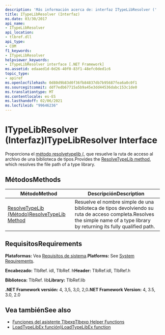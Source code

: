 ```yaml
---
description: 'Más información acerca de: interfaz ITypeLibResolver ('
title: ITypeLibResolver (Interfaz)
ms.date: 03/30/2017
api_name:
- ITypeLibResolver
api_location:
- tlbref.dll
api_type:
- COM
f1_keywords:
- ITypeLibResolver
helpviewer_keywords:
- ITypeLibResolver interface [.NET Framework]
ms.assetid: edaaed1d-0d26-40f0-83f1-48efc0ded1c6
topic_type:
- apiref
ms.openlocfilehash: 0d80d9b83d0f36fb84837db7b95687fea6a0c0f1
ms.sourcegitcommit: ddf7edb67715a5b9a45e3dd44536dabc153c1de0
ms.translationtype: MT
ms.contentlocale: es-ES
ms.lasthandoff: 02/06/2021
ms.locfileid: "99646236"
---
```

# <a name="itypelibresolver-interface"></a><span data-ttu-id="b2b2b-103">ITypeLibResolver (Interfaz)</span><span class="sxs-lookup"><span data-stu-id="b2b2b-103">ITypeLibResolver Interface</span></span>

<span data-ttu-id="b2b2b-104">Proporciona el [método resolvetypelib (](resolvetypelib-method.md), que resuelve la ruta de acceso al archivo de una biblioteca de tipos.</span><span class="sxs-lookup"><span data-stu-id="b2b2b-104">Provides the [ResolveTypeLib method](resolvetypelib-method.md), which resolves the file path of a type library.</span></span>  
  
## <a name="methods"></a><span data-ttu-id="b2b2b-105">Métodos</span><span class="sxs-lookup"><span data-stu-id="b2b2b-105">Methods</span></span>  
  
|<span data-ttu-id="b2b2b-106">Método</span><span class="sxs-lookup"><span data-stu-id="b2b2b-106">Method</span></span>|<span data-ttu-id="b2b2b-107">Descripción</span><span class="sxs-lookup"><span data-stu-id="b2b2b-107">Description</span></span>|  
|------------|-----------------|  
|[<span data-ttu-id="b2b2b-108">ResolveTypeLib (Método)</span><span class="sxs-lookup"><span data-stu-id="b2b2b-108">ResolveTypeLib Method</span></span>](resolvetypelib-method.md)|<span data-ttu-id="b2b2b-109">Resuelve el nombre simple de una biblioteca de tipos devolviendo su ruta de acceso completa.</span><span class="sxs-lookup"><span data-stu-id="b2b2b-109">Resolves the simple name of a type library by returning its fully qualified path.</span></span>|  
  
## <a name="requirements"></a><span data-ttu-id="b2b2b-110">Requisitos</span><span class="sxs-lookup"><span data-stu-id="b2b2b-110">Requirements</span></span>  

 <span data-ttu-id="b2b2b-111">**Plataformas:** Vea [Requisitos de sistema](../../get-started/system-requirements.md).</span><span class="sxs-lookup"><span data-stu-id="b2b2b-111">**Platforms:** See [System Requirements](../../get-started/system-requirements.md).</span></span>  
  
 <span data-ttu-id="b2b2b-112">**Encabezado:** TlbRef. idl, TlbRef. h</span><span class="sxs-lookup"><span data-stu-id="b2b2b-112">**Header:** TlbRef.idl, TlbRef.h</span></span>  
  
 <span data-ttu-id="b2b2b-113">**Biblioteca:** TlbRef. lib</span><span class="sxs-lookup"><span data-stu-id="b2b2b-113">**Library:** TlbRef.lib</span></span>  
  
 <span data-ttu-id="b2b2b-114">**.NET Framework versión:** 4, 3,5, 3,0, 2,0</span><span class="sxs-lookup"><span data-stu-id="b2b2b-114">**.NET Framework Version:** 4, 3.5, 3.0, 2.0</span></span>  
  
## <a name="see-also"></a><span data-ttu-id="b2b2b-115">Vea también</span><span class="sxs-lookup"><span data-stu-id="b2b2b-115">See also</span></span>

- [<span data-ttu-id="b2b2b-116">Funciones del asistente Tlbexp</span><span class="sxs-lookup"><span data-stu-id="b2b2b-116">Tlbexp Helper Functions</span></span>](index.md)
- [<span data-ttu-id="b2b2b-117">LoadTypeLibEx función)</span><span class="sxs-lookup"><span data-stu-id="b2b2b-117">LoadTypeLibEx function</span></span>](/previous-versions/windows/desktop/api/oleauto/nf-oleauto-loadtypelibex)
